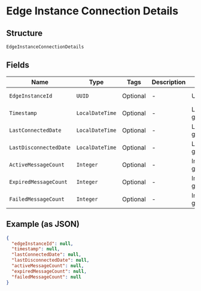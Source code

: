 
# Edge Instance Connection Details

## Structure

`EdgeInstanceConnectionDetails`

## Fields

| Name | Type | Tags | Description | Getter | Setter |
|  --- | --- | --- | --- | --- | --- |
| `EdgeInstanceId` | `UUID` | Optional | - | UUID getEdgeInstanceId() | setEdgeInstanceId(UUID edgeInstanceId) |
| `Timestamp` | `LocalDateTime` | Optional | - | LocalDateTime getTimestamp() | setTimestamp(LocalDateTime timestamp) |
| `LastConnectedDate` | `LocalDateTime` | Optional | - | LocalDateTime getLastConnectedDate() | setLastConnectedDate(LocalDateTime lastConnectedDate) |
| `LastDisconnectedDate` | `LocalDateTime` | Optional | - | LocalDateTime getLastDisconnectedDate() | setLastDisconnectedDate(LocalDateTime lastDisconnectedDate) |
| `ActiveMessageCount` | `Integer` | Optional | - | Integer getActiveMessageCount() | setActiveMessageCount(Integer activeMessageCount) |
| `ExpiredMessageCount` | `Integer` | Optional | - | Integer getExpiredMessageCount() | setExpiredMessageCount(Integer expiredMessageCount) |
| `FailedMessageCount` | `Integer` | Optional | - | Integer getFailedMessageCount() | setFailedMessageCount(Integer failedMessageCount) |

## Example (as JSON)

```json
{
  "edgeInstanceId": null,
  "timestamp": null,
  "lastConnectedDate": null,
  "lastDisconnectedDate": null,
  "activeMessageCount": null,
  "expiredMessageCount": null,
  "failedMessageCount": null
}
```

